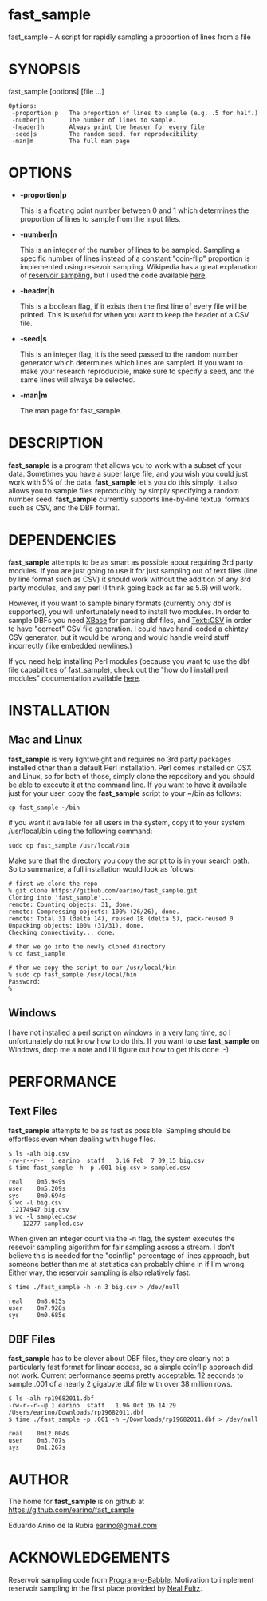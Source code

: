 # fast\_sample

fast\_sample - A script for rapidly sampling a proportion of lines from a file

# SYNOPSIS

fast\_sample \[options\] \[file ...\]

    Options:
     -proportion|p   The proportion of lines to sample (e.g. .5 for half.)
     -number|n       The number of lines to sample.
     -header|h       Always print the header for every file
     -seed|s         The random seed, for reproducibility
     -man|m          The full man page

# OPTIONS

- **-proportion|p**

    This is a floating point number between 0 and 1 which determines the proportion
    of lines to sample from the input files.

- **-number|n**

    This is an integer of the number of lines to be sampled. Sampling a specific 
    number of lines instead of a constant "coin-flip" proportion is implemented
    using resevoir sampling. Wikipedia has a great explanation of [reservoir sampling](http://en.wikipedia.org/wiki/Reservoir_sampling),
    but I used the code available [here](http://data-analytics-tools.blogspot.com/2009/09/reservoir-sampling-algorithm-in-perl.html).

- **-header|h**

    This is a boolean flag, if it exists then the first line of every file will be
    printed. This is useful for when you want to keep the header of a CSV file.

- **-seed|s**

    This is an integer flag, it is the seed passed to the random number generator
    which determines which lines are sampled. If you want to make your research
    reproducible, make sure to specify a seed, and the same lines will always
    be selected.

- **-man|m**

    The man page for fast\_sample.

# DESCRIPTION

**fast\_sample** is a program that allows you to work with a subset of your
data. Sometimes you have a super large file, and you wish you could just
work with 5% of the data. **fast\_sample** let's you do this simply. It also
allows you to sample files reproducibly by simply specifying a random
number seed. **fast\_sample** currently supports line-by-line textual 
formats such as CSV, and the DBF format.

# DEPENDENCIES

**fast\_sample** attempts to be as smart as possible about requiring 3rd
party modules. If you are just going to use it for just sampling out of
text files (line by line format such as CSV) it should work without the
addition of any 3rd party modules, and any perl (I think going back as
far as 5.6) will work.

However, if you want to sample binary formats (currently only dbf is
supported), you will unfortunately need to install two modules. In order
to sample DBFs you need [XBase](https://metacpan.org/pod/XBase) for parsing dbf files, and [Text::CSV](https://metacpan.org/pod/Text::CSV)
in order to have "correct" CSV file generation. I could have hand-coded
a chintzy CSV generator, but it would be wrong and would handle weird
stuff incorrectly (like embedded newlines.)

If you need help installing Perl modules (because you want to use the
dbf file capabilities of fast\_sample), check out the "how do I install
perl modules" documentation available [here](http://www.cpan.org/modules/INSTALL.html).

# INSTALLATION

## Mac and Linux

**fast\_sample** is very lightweight and requires no 3rd party packages
installed other than a default Perl installation. Perl comes installed
on OSX and Linux, so for both of those, simply clone the repository
and you should be able to execute it at the command line. If you 
want to have it available just for your user, copy the **fast\_sample**
script to your ~/bin as follows: 

    cp fast_sample ~/bin

if you want it available for all users in the system, copy it to your
system /usr/local/bin using the following command:

    sudo cp fast_sample /usr/local/bin

Make sure that the directory you copy the script to is in your search
path. So to summarize, a full installation would look as follows:

    # first we clone the repo
    % git clone https://github.com/earino/fast_sample.git
    Cloning into 'fast_sample'...
    remote: Counting objects: 31, done.
    remote: Compressing objects: 100% (26/26), done.
    remote: Total 31 (delta 14), reused 18 (delta 5), pack-reused 0
    Unpacking objects: 100% (31/31), done.
    Checking connectivity... done.

    # then we go into the newly cloned directory
    % cd fast_sample

    # then we copy the script to our /usr/local/bin
    % sudo cp fast_sample /usr/local/bin
    Password:
    %

## Windows

I have not installed a perl script on windows in a very long time, so
I unfortunately do not know how to do this. If you want to use 
**fast\_sample** on Windows, drop me a note and I'll figure out how to
get this done :-)

# PERFORMANCE

## Text Files

**fast\_sample** attempts to be as fast as possible. Sampling should be
effortless even when dealing with huge files.

    $ ls -alh big.csv
    -rw-r--r--  1 earino  staff   3.1G Feb  7 09:15 big.csv
    $ time fast_sample -h -p .001 big.csv > sampled.csv

    real    0m5.949s
    user    0m5.209s
    sys     0m0.694s
    $ wc -l big.csv
     12174947 big.csv
    $ wc -l sampled.csv
        12277 sampled.csv

When given an integer count via the -n flag, the system executes the
resevoir sampling algorithm for fair sampling across a stream. I don't
believe this is needed for the "coinflip" percentage of lines approach,
but someone better than me at statistics can probably chime in if I'm
wrong. Either way, the reservoir sampling is also relatively fast:

    $ time ./fast_sample -h -n 3 big.csv > /dev/null

    real    0m8.615s
    user    0m7.928s
    sys     0m0.685s

## DBF Files

**fast\_sample** has to be clever about DBF files, they are clearly not a
particularly fast format for linear access, so a simple coinflip approach
did not work. Current performance seems pretty acceptable. 12 seconds to
sample .001 of a nearly 2 gigabyte dbf file with over 38 million rows.

    $ ls -alh rp19682011.dbf 
    -rw-r--r--@ 1 earino  staff   1.9G Oct 16 14:29 /Users/earino/Downloads/rp19682011.dbf
    $ time ./fast_sample -p .001 -h ~/Downloads/rp19682011.dbf > /dev/null

    real    0m12.004s
    user    0m3.707s
    sys     0m1.267s

# AUTHOR

The home for **fast\_sample** is on github at https://github.com/earino/fast_sample

Eduardo Arino de la Rubia <earino@gmail.com>

# ACKNOWLEDGEMENTS

Reservoir sampling code from [Program-o-Babble](http://data-analytics-tools.blogspot.com/2009/09/reservoir-sampling-algorithm-in-perl.html). 
Motivation to implement reservoir sampling in the first place provided by [Neal Fultz](https://github.com/nfultz).
